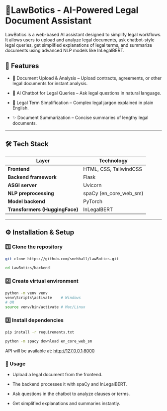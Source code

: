 # 🤖LawBotics - AI-Powered Legal Document Assistant

LawBotics is a web-based AI assistant designed to simplify legal workflows. It allows users to upload and analyze legal documents, ask chatbot-style legal queries, get simplified explanations of legal terms, and summarize documents using advanced NLP models like InLegalBERT.

## 🚀 Features

- 📂 Document Upload & Analysis – Upload contracts, agreements, or other legal documents for instant analysis.

- 💬 AI Chatbot for Legal Queries – Ask legal questions in natural language.

- 📖 Legal Term Simplification – Complex legal jargon explained in plain English.

- ✨ Document Summarization – Concise summaries of lengthy legal documents.

---

## 🛠 Tech Stack

| Layer      | Technology |
|------------|------------|
| **Frontend** | HTML, CSS, TailwindCSS |
| **Backend framework**  | Flask |
| **ASGI server** | Uvicorn |
| **NLP preprocessing**     | spaCy (en_core_web_sm) |
| **Model backend** | PyTorch |
| **Transformers (HuggingFace)** | InLegalBERT |

---


## ⚙️ Installation & Setup

### 1️⃣ Clone the repository

```bash
git clone https://github.com/snehhall/LawBotics.git

cd LawBotics/backend
```


### 2️⃣ Create virtual environment

```bash
python -m venv venv
venv\Scripts\activate    # Windows
# OR
source venv/bin/activate # Mac/Linux
```

### 3️⃣ Install dependencies

```bash
pip install -r requirements.txt

python -m spacy download en_core_web_sm
```

API will be available at: http://127.0.0.1:8000

### 📖 Usage

- Upload a legal document from the frontend.

- The backend processes it with spaCy and InLegalBERT.

- Ask questions in the chatbot to analyze clauses or terms.

- Get simplified explanations and summaries instantly.